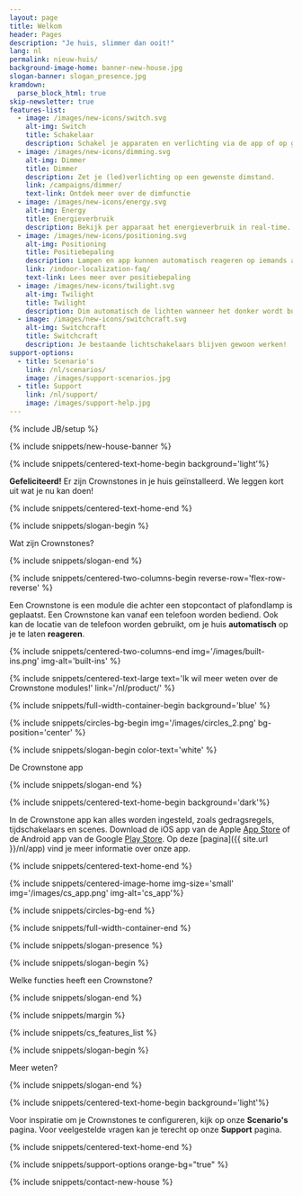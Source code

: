 ```yaml
---
layout: page
title: Welkom
header: Pages
description: "Je huis, slimmer dan ooit!"
lang: nl
permalink: nieuw-huis/
background-image-home: banner-new-house.jpg
slogan-banner: slogan_presence.jpg
kramdown: 
  parse_block_html: true
skip-newsletter: true
features-list:
  - image: /images/new-icons/switch.svg
    alt-img: Switch
    title: Schakelaar
    description: Schakel je apparaten en verlichting via de app of op gezette tijden.
  - image: /images/new-icons/dimming.svg
    alt-img: Dimmer
    title: Dimmer
    description: Zet je (led)verlichting op een gewenste dimstand.
    link: /campaigns/dimmer/
    text-link: Ontdek meer over de dimfunctie
  - image: /images/new-icons/energy.svg
    alt-img: Energy
    title: Energieverbruik
    description: Bekijk per apparaat het energieverbruik in real-time.
  - image: /images/new-icons/positioning.svg
    alt-img: Positioning
    title: Positiebepaling
    description: Lampen en app kunnen automatisch reageren op iemands aanwezigheid in een kamer.
    link: /indoor-localization-faq/
    text-link: Lees meer over positiebepaling
  - image: /images/new-icons/twilight.svg
    alt-img: Twilight
    title: Twilight
    description: Dim automatisch de lichten wanneer het donker wordt buiten. Dit werkt zelfs met je gewone lichtschakelaar.
  - image: /images/new-icons/switchcraft.svg
    alt-img: Switchcraft
    title: Switchcraft
    description: Je bestaande lichtschakelaars blijven gewoon werken!
support-options:
  - title: Scenario's
    link: /nl/scenarios/
    image: /images/support-scenarios.jpg
  - title: Support
    link: /nl/support/
    image: /images/support-help.jpg
---
```


{% include JB/setup %}

{% include snippets/new-house-banner %}


{% include snippets/centered-text-home-begin background='light'%}

**Gefeliciteerd!** Er zijn Crownstones in je huis geïnstalleerd. We leggen kort uit wat je nu kan doen!

{% include snippets/centered-text-home-end %}


{% include snippets/slogan-begin %}

Wat zijn Crownstones?

{% include snippets/slogan-end %}


{% include snippets/centered-two-columns-begin reverse-row='flex-row-reverse' %}

Een Crownstone is een module die achter een stopcontact of plafondlamp is geplaatst. Een Crownstone kan vanaf een telefoon worden bediend. Ook kan de locatie van de telefoon worden gebruikt, om je huis **automatisch** op je te laten **reageren**.

{% include snippets/centered-two-columns-end img='/images/built-ins.png' img-alt='built-ins' %}


{% include snippets/centered-text-large text='Ik wil meer weten over de Crownstone modules!' link='/nl/product/' %}



{% include snippets/full-width-container-begin background='blue' %}

{% include snippets/circles-bg-begin img='/images/circles_2.png' bg-position='center' %}

{% include snippets/slogan-begin color-text='white' %}

De Crownstone app

{% include snippets/slogan-end %}

{% include snippets/centered-text-home-begin background='dark'%}

In de Crownstone app kan alles worden ingesteld, zoals gedragsregels, tijdschakelaars en scenes.
Download de iOS app van de Apple [App Store](https://apps.apple.com/us/app/crownstone/id1136616106) of de Android app van de Google [Play Store](https://play.google.com/store/apps/details?id=rocks.crownstone.consumerapp). 
Op deze [pagina]({{ site.url }}/nl/app) vind je meer informatie over onze app. 

{% include snippets/centered-text-home-end %}

{% include snippets/centered-image-home img-size='small' img='/images/cs_app.png' img-alt='cs_app'%}

{% include snippets/circles-bg-end %}

{% include snippets/full-width-container-end %}



{% include snippets/slogan-presence %}



{% include snippets/slogan-begin %}

Welke functies heeft een Crownstone?

{% include snippets/slogan-end %}



{% include snippets/margin %}


{% include snippets/cs_features_list %}



{% include snippets/slogan-begin %}

Meer weten?

{% include snippets/slogan-end %}



{% include snippets/centered-text-home-begin background='light'%}

Voor inspiratie om je Crownstones te configureren, kijk op onze **Scenario's** pagina. 
Voor veelgestelde vragen kan je terecht op onze **Support** pagina.

{% include snippets/centered-text-home-end %}



{% include snippets/support-options orange-bg="true" %}



{% include snippets/contact-new-house %}